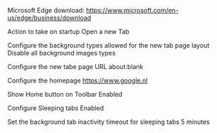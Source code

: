Microsoft Edge download: https://www.microsoft.com/en-us/edge/business/download

Action to take on startup Open a new Tab

Configure the background types allowed for the new tab page layout	Disable all background images types

Configure the new tabe page URL	about:blank

Configure the homepage	https://www.google.nl

Show Home button on Toolbar	Enabled

Configure Sleeping tabs	Enabled

Set the background tab inactivity timeout for sleeping tabs	5 minutes
